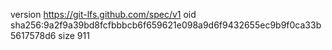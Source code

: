 version https://git-lfs.github.com/spec/v1
oid sha256:9a2f9a39bd8fcfbbbcb6f659621e098a9d6f9432655ec9b9f0ca33b5617578d6
size 911
